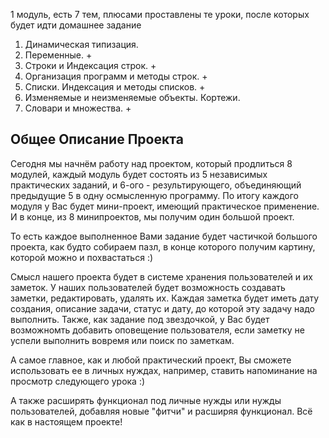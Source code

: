 1 модуль, есть 7 тем, плюсами проставлены те уроки, после которых будет идти домашнее задание

1) Динамическая типизация.
2) Переменные. + 
3) Строки и Индексация строк. +
4) Организация программ и методы строк. +
5) Списки. Индексация и методы списков. +
6) Изменяемые и неизменяемые объекты. Кортежи.
7) Словари и множества. +

## Общее Описание Проекта

Сегодня мы начнём работу над проектом,
который продлиться 8 модулей, каждый модуль будет состоять из 5 независимых практических заданий,
и 6-ого - результирующего, объединяющий предыдущие 5 в одну осмысленную программу.
По итогу каждого модуля у Вас будет мини-проект, имеющий практическое применение.
И в конце, из 8 минипроектов, мы получим один большой проект.

То есть каждое выполненное Вами задание будет частичкой большого проекта,
как будто собираем пазл, в конце которого получим картину,
которой можно и похвастаться :)

Смысл нашего проекта будет в системе хранения пользователей и их заметок.
У наших пользователей будет возможность создавать заметки, редактировать, удалять их. Каждая заметка будет
иметь дату создания, описание задачи, статус и дату, до которой эту задачу надо выполнить.
Также, как задание под звездочкой, у Вас будет возможномть добавить оповещение пользователя,
если заметку не успели выполнить вовремя или поиск по заметкам.

А самое главное, как и любой практический проект, Вы сможете использовать ее в личных нуждах, например,
ставить напоминание на просмотр следующего урока :)

А также расширять функционал под личные нужды или нужды пользователей, добавляя новые "фитчи" и расширяя функционал.
Всё как в настоящем проекте!
